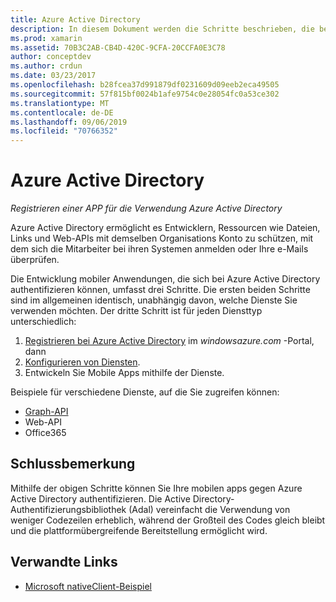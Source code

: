 ```yaml
---
title: Azure Active Directory
description: In diesem Dokument werden die Schritte beschrieben, die befolgt werden müssen, damit sich ein Mobile App mit Azure Active Directory authentifizieren kann.
ms.prod: xamarin
ms.assetid: 70B3C2AB-CB4D-420C-9CFA-20CCFA0E3C78
author: conceptdev
ms.author: crdun
ms.date: 03/23/2017
ms.openlocfilehash: b28fcea37d991879df0231609d09eeb2eca49505
ms.sourcegitcommit: 57f815bf0024b1afe9754c0e28054fc0a53ce302
ms.translationtype: MT
ms.contentlocale: de-DE
ms.lasthandoff: 09/06/2019
ms.locfileid: "70766352"
---
```

# <a name="azure-active-directory"></a>Azure Active Directory

_Registrieren einer APP für die Verwendung Azure Active Directory_

Azure Active Directory ermöglicht es Entwicklern, Ressourcen wie Dateien, Links und Web-APIs mit demselben Organisations Konto zu schützen, mit dem sich die Mitarbeiter bei ihren Systemen anmelden oder Ihre e-Mails überprüfen.

Die Entwicklung mobiler Anwendungen, die sich bei Azure Active Directory authentifizieren können, umfasst drei Schritte.
Die ersten beiden Schritte sind im allgemeinen identisch, unabhängig davon, welche Dienste Sie verwenden möchten. Der dritte Schritt ist für jeden Diensttyp unterschiedlich:

  1. [Registrieren bei Azure Active Directory](~/cross-platform/data-cloud/active-directory/get-started/register.md) im *windowsazure.com* -Portal, dann
  2. [Konfigurieren von Diensten](~/cross-platform/data-cloud/active-directory/get-started/configure.md).
  3. Entwickeln Sie Mobile Apps mithilfe der Dienste.

Beispiele für verschiedene Dienste, auf die Sie zugreifen können:

- [Graph-API](~/cross-platform/data-cloud/active-directory/graph.md)
- Web-API
- Office365

## <a name="conclusion"></a>Schlussbemerkung

Mithilfe der obigen Schritte können Sie Ihre mobilen apps gegen Azure Active Directory authentifizieren. Die Active Directory-Authentifizierungsbibliothek (Adal) vereinfacht die Verwendung von weniger Codezeilen erheblich, während der Großteil des Codes gleich bleibt und die plattformübergreifende Bereitstellung ermöglicht wird.

## <a name="related-links"></a>Verwandte Links

- [Microsoft nativeClient-Beispiel](https://github.com/AzureADSamples/NativeClient-MultiTarget-DotNet)
